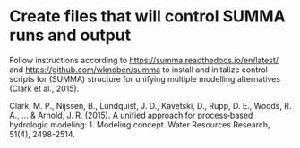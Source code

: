 # Create files that will control SUMMA runs and output
Follow instructions according to https://summa.readthedocs.io/en/latest/ and https://github.com/wknoben/summa to install and initalize control scripts for (SUMMA) structure for unifying multiple modelling alternatives (Clark et al., 2015). 



Clark, M. P., Nijssen, B., Lundquist, J. D., Kavetski, D., Rupp, D. E., Woods, R. A., ... & Arnold, J. R. (2015). A unified approach for process‐based hydrologic modeling: 1. Modeling concept. Water Resources Research, 51(4), 2498-2514.
